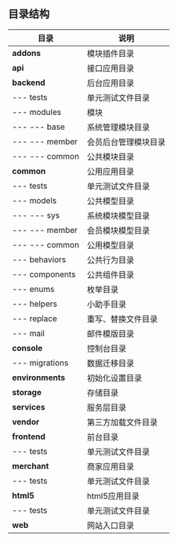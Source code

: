 ## 目录结构

目录 | 说明
---|---
**addons** | 模块插件目录
**api** | 接口应用目录
**backend** | 后台应用目录
--- tests | 单元测试文件目录
--- modules | 模块
--- --- base | 系统管理模块目录
--- --- member | 会员后台管理模块目录
--- --- common | 公共模块目录
**common** | 公用应用目录
--- tests | 单元测试文件目录
--- models | 公共模型目录
--- --- sys | 系统模块模型目录
--- --- member | 会员模块模型目录
--- --- common | 公用模型目录
--- behaviors | 公共行为目录
--- components | 公共组件目录
--- enums | 枚举目录
--- helpers | 小助手目录
--- replace | 重写、替换文件目录
--- mail | 邮件模版目录
**console** | 控制台目录
--- migrations | 数据迁移目录
**environments** | 初始化设置目录
**storage** | 存储目录
**services** | 服务层目录
**vendor** | 第三方加载文件目录
**frontend** | 前台目录
--- tests | 单元测试文件目录
**merchant** | 商家应用目录
--- tests | 单元测试文件目录
**html5** | html5应用目录
--- tests | 单元测试文件目录
**web** | 网站入口目录
